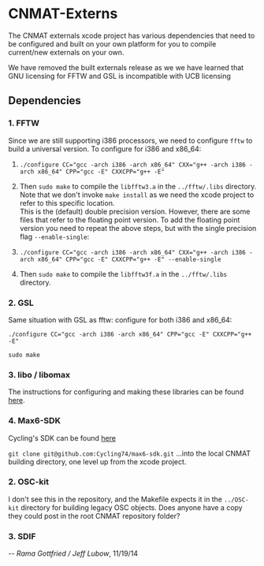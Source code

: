 CNMAT-Externs
=============

The CNMAT externals xcode project has various dependencies that need to be configured and built on your own platform for you to compile current/new externals on your own.

We have removed the built externals release as we we have learned that GNU licensing for FFTW and GSL is incompatible with UCB licensing

## Dependencies

### 1. FFTW

Since we are still supporting i386 processors, we need to configure `fftw` to build a universal version. To configure for i386 and x86_64: 

1. `./configure CC="gcc -arch i386 -arch x86_64" CXX="g++ -arch i386 -arch x86_64" CPP="gcc -E" CXXCPP="g++ -E"`

2. Then `sudo make` to compile the `libfftw3.a` in the `../fftw/.libs` directory.  Note that we don't invoke `make install` as we need the xcode project to refer to this specific location.	
This is the (default) double precision version. However, there are some files that refer to the floating point version. To add the floating point version you need to repeat the above steps, but with the single precision flag `--enable-single`:

3. `./configure CC="gcc -arch i386 -arch x86_64" CXX="g++ -arch i386 -arch x86_64" CPP="gcc -E" CXXCPP="g++ -E" --enable-single`

4. Then `sudo make` to compile the `libfftw3f.a` in the `../fftw/.libs` directory.

### 2. GSL

Same situation with GSL as fftw:  configure for both i386 and x86_64:

`./configure CC="gcc -arch i386 -arch x86_64" CPP="gcc -E" CXXCPP="g++ -E"`

`sudo make`

### 3. libo / libomax

The instructions for configuring and making these libraries can be found [here](https://github.com/CNMAT/libo/blob/master/doc/libo-documentation/odot-build-setup.txt).

### 4. Max6-SDK

Cycling's SDK can be found [here](https://github.com/Cycling74/max6-sdk)

`git clone git@github.com:Cycling74/max6-sdk.git`
...into the local CNMAT building directory, one level up from the xcode project.

### 2. OSC-kit

I don't see this in the repository, and the Makefile expects it in the `../OSC-kit` directory for building legacy OSC objects.  Does anyone have a copy they could post in the root CNMAT repository folder?

### 3. SDIF





*-- Rama Gottfried / Jeff Lubow*, 11/19/14
